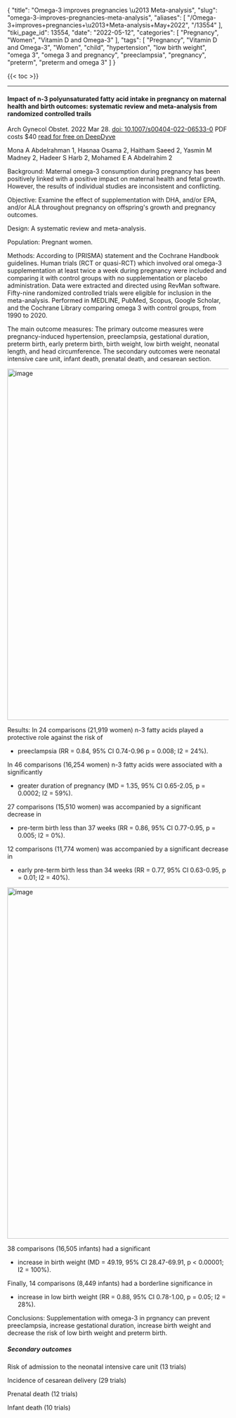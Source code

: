 {
    "title": "Omega-3 improves pregnancies \u2013 Meta-analysis",
    "slug": "omega-3-improves-pregnancies-meta-analysis",
    "aliases": [
        "/Omega-3+improves+pregnancies+\u2013+Meta-analysis+May+2022",
        "/13554"
    ],
    "tiki_page_id": 13554,
    "date": "2022-05-12",
    "categories": [
        "Pregnancy",
        "Women",
        "Vitamin D and Omega-3"
    ],
    "tags": [
        "Pregnancy",
        "Vitamin D and Omega-3",
        "Women",
        "child",
        "hypertension",
        "low birth weight",
        "omega 3",
        "omega 3 and pregnancy",
        "preeclampsia",
        "pregnancy",
        "preterm",
        "preterm and omega 3"
    ]
}


{{< toc >}} 

---

#### Impact of n-3 polyunsaturated fatty acid intake in pregnancy on maternal health and birth outcomes: systematic review and meta-analysis from randomized controlled trails

Arch Gynecol Obstet. 2022 Mar 28. [doi: 10.1007/s00404-022-06533-0](https://doi.org/10.1007/s00404-022-06533-0) PDF costs $40 [read for free on DeepDyve](https://www.deepdyve.com/lp/springer-journals/impact-of-n-3-polyunsaturated-fatty-acid-intake-in-pregnancy-on-HIdCnhR8Mm?key=springer%20)

Mona A Abdelrahman 1, Hasnaa Osama 2, Haitham Saeed 2, Yasmin M Madney 2, Hadeer S Harb 2, Mohamed E A Abdelrahim 2

Background: Maternal omega-3 consumption during pregnancy has been positively linked with a positive impact on maternal health and fetal growth. However, the results of individual studies are inconsistent and conflicting.

Objective: Examine the effect of supplementation with DHA, and/or EPA, and/or ALA throughout pregnancy on offspring's growth and pregnancy outcomes.

Design: A systematic review and meta-analysis.

Population: Pregnant women.

Methods: According to (PRISMA) statement and the Cochrane Handbook guidelines. Human trials (RCT or quasi-RCT) which involved oral omega-3 supplementation at least twice a week during pregnancy were included and comparing it with control groups with no supplementation or placebo administration. Data were extracted and directed using RevMan software. Fifty-nine randomized controlled trials were eligible for inclusion in the meta-analysis. Performed in MEDLINE, PubMed, Scopus, Google Scholar, and the Cochrane Library comparing omega 3 with control groups, from 1990 to 2020.

The main outcome measures: The primary outcome measures were pregnancy-induced hypertension, preeclampsia, gestational duration, preterm birth, early preterm birth, birth weight, low birth weight, neonatal length, and head circumference. The secondary outcomes were neonatal intensive care unit, infant death, prenatal death, and cesarean section.

<img src="https://d1bk1kqxc0sym.cloudfront.net/attachments/jpeg/omega-3-brth-outcome.jpg" alt="image" width="800">

Results: In 24 comparisons (21,919 women) n-3 fatty acids played a protective role against the risk of 

* preeclampsia (RR = 0.84, 95% CI 0.74-0.96 p = 0.008; I2 = 24%).

In 46 comparisons (16,254 women) n-3 fatty acids were associated with a significantly 

* greater duration of pregnancy (MD = 1.35, 95% CI 0.65-2.05, p = 0.0002; I2 = 59%). 

27 comparisons (15,510 women) was accompanied by a significant decrease in 

* pre-term birth less than 37 weeks (RR = 0.86, 95% CI 0.77-0.95, p = 0.005; I2 = 0%). 

12 comparisons (11,774 women) was accompanied by a significant decrease in 

* early pre-term birth less than 34 weeks (RR = 0.77, 95% CI 0.63-0.95, p = 0.01; I2 = 40%). 

<img src="https://d1bk1kqxc0sym.cloudfront.net/attachments/jpeg/preterm-omega-3.jpg" alt="image" width="800">

38 comparisons (16,505 infants) had a significant

* increase in birth weight (MD = 49.19, 95% CI 28.47-69.91, p < 0.00001; I2 = 100%). 

Finally, 14 comparisons (8,449 infants) had a borderline significance in 

* increase in low birth weight (RR = 0.88, 95% CI 0.78-1.00, p = 0.05; I2 = 28%).

Conclusions: Supplementation with omega-3 in prgnancy can prevent preeclampsia, increase gestational duration, increase birth weight and decrease the risk of low birth weight and preterm birth.

##### Secondary outcomes

Risk of admission to the neonatal intensive care unit (13 trials)

Incidence of cesarean delivery (29 trials)

Prenatal death (12 trials)

Infant death (10 trials)